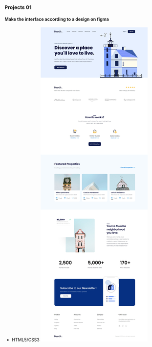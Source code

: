 ### Projects 01 
#### Make the interface according to a design on figma
* HTML5/CSS3
![screen web](https://github.com/kansimp/project-01/blob/main/screen/F8-project01.jpeg)